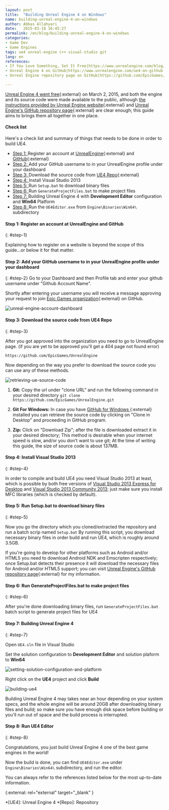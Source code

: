```yaml
---
layout: post
title:  "Building Unreal Engine 4 on Windows"
name: building-unreal-engine-4-on-windows
author: Abbas Allahyari
date:   2015-03-18 16:45:27
permalink: /en/blog/building-unreal-engine-4-on-windows
categories:
- Game Dev
- Game Engines
tags: ue4 unreal-engine c++ visual-studio git
lang: en
references:
- If You Love Something, Set It Free|https://www.unrealengine.com/blog/ue4-is-free
- Unreal Engine 4 on GitHub|https://www.unrealengine.com/ue4-on-github
- Unreal Engine repository page on GitHub|https://github.com/EpicGames/UnrealEngine

---
```




[Unreal Engine 4 went free][ue4-is-free]{:external} on March 2, 2015, and both the engine and its source code were made available to the public, although [the instructions provided by Unreal Engine website][ue4-on-github]{:external} and [Unreal Engine's GitHub repository page][ue4-github-repo]{:external} are clear enough; this guide aims to brings them all together in one place.

#### Check list ####

Here's a check list and summary of things that needs to be done in order to build UE4.

* [Step 1: ](#step-1) Register an account at [UnrealEngine]{:external} and [GitHub]{:external}
* [Step 2: ](#step-2) Add your GitHub username to in your UnrealEngine profile under your dashboard
* [Step 3: ](#step-3) Download the source code from [UE4 Repo][ue4-github-repo]{:external}
* [Step 4: ](#step-4) Install Visual Studio 2013
* [Step 5: ](#step-5) Run `Setup.bat` to download binary files
* [Step 6: ](#step-6) Run `GenerateProjectFiles.bat` to make project files
* [Step 7: ](#step-7) Building Unreal Engine 4 with **Development Editor** configuration and **Win64** Platform
* [Step 8: ](#step-8) Run the `UE4Editor.exe` from `Engine\Binaries\Win64\` subdirectory

#### Step 1: Register an account at UnrealEngine and GitHub ####
{: #step-1}

Explaining how to register on a website is beyond the scope of this guide...or below it for that matter.

#### Step 2: Add your GitHub username to in your UnrealEngine profile under your dashboard ####
{: #step-2}
Go to your Dashboard and then Profile tab and enter your github username under "Github Account Name".

Shortly after entering your username you will receive a message approving your request to join [Epic Games organization][EpicGamesOrg]{:external} on GitHub.

![unreal-engine-account-dashboard]

#### Step 3: Download the source code from UE4 Repo ####
{: #step-3}

After you got approved into the organization you need to go to UnrealEngine page. (if you are yet to be approved you'll get a 404 page not found error)

`https://github.com/EpicGames/UnrealEngine`

Now depending on the way you prefer to download the source code you can use any of these methods.

![retrieving-ue-source-code]

1. **Git:** Copy the url under "clone URL" and run the following command in your desired directory
    `git clone https://github.com/EpicGames/UnrealEngine.git`

2. **Git For Windows:** In case you have [GitHub for Windows ][GitHubForWindows]{:external} installed you can retrieve the source code by clicking on "Clone in Desktop" and proceeding in GitHub program.

3. **Zip:** Click on "Download Zip"; after the file is downloaded extract it in your desired directory; This method is desirable when your internet speed is slow, and/or you don't want to use git; At the time of writing this guide, the size of source code is about 137MB.

#### Step 4: Install Visual Studio 2013 ####
{: #step-4}

In order to compile and build UE4 you need Visual Studio 2013 at least, which is possible by both free versions of [Visual Studio 2013 Express for Desktop][VSED2013] and [Visual Studio 2013 Community 2013][VSC2013]; just make sure you install MFC libraries (which is checked by default).

#### Step 5: Run Setup.bat to download binary files ####
{: #step-5}

Now you go the directory which you cloned/extracted the repository and run a batch scrip named `Setup.bat`
By running this script, you download necessary binary files in order build and run UE4, which is roughly around 3.5GB.

If you're going to develop for other platforms such as Android and/or HTML5 you need to download Android NDK and Emscripten respectively; once Setup.bat detects their presence it will download the necessary files for Android and/or HTML5 support; you can visit [Unreal Engine's GitHub repository page][ue4-github-repo]{:external} for my information.

#### Step 6: Run GenerateProjectFiles.bat to make project files ####
{: #step-6}

After you're done downloading binary files, run `GenerateProjectFiles.bat` batch script to generate project files for UE4

#### Step 7: Building Unreal Engine 4 ####
{: #step-7}

Open `UE4.sln` file in Visual Studio

Set the solution configuration to **Development Editor** and solution plaform to **Win64**

![setting-solution-configuration-and-platform]

Right click on the **UE4** project and click **Build**

![building-ue4]

Building Unreal Engine 4 may takes near an hour depending on your system specs, and the whole engine will be around 20GB after downloading binary files and build; so make sure you have enough disk space before building or you'll run out of space and the build process is interrupted.

#### Step 8: Run UE4 Editor ####
{: #step-8}

Congratulations, you just build Unreal Engine 4 one of the best game engines in the world!

Now the build is done, you can find `UE4Editor.exe` under `Engine\Binaries\Win64\` subdirectory, and run the editor.

You can always refer to the references listed below for the most up-to-date information.

{:external: rel="external" target="_blank" }

[UnrealEngine]: https://www.unrealengine.com "UnrealEngine"
[GitHub]: https://www.github.com "GitHub"
[ue4-is-free]: https://www.unrealengine.com/blog/ue4-is-free "If You Love Something, Set It Free"
[ue4-on-github]: https://www.unrealengine.com/ue4-on-github "Unreal Engine 4 on GitHub"
[ue4-github-repo]: https://github.com/EpicGames/UnrealEngine "Unreal Engine 4 repository on GitHub"
[GitHubForWindows]: https://windows.github.com/ "GitHub for Windows"
[VSC2013]: https://www.visualstudio.com/products/visual-studio-community-vs "Visual Studio Community 2013"
[VSED2013]: https://www.visualstudio.com/en-us/products/visual-studio-express-vs.aspx "Visual Studio Express 2013 for Desktop"

[EpicGamesOrg]: https://github.com/EpicGames "Epic Games Organization"


[unreal-engine-account-dashboard]: http://res.cloudinary.com/hybrid-syntax/image/upload/v1426688828/hybridsyntax.com/building-unreal-engine-4-on-windows-01.jpg "Unreal Engine account dashboard"
[retrieving-ue-source-code]: http://res.cloudinary.com/hybrid-syntax/image/upload/v1426688829/hybridsyntax.com/building-unreal-engine-4-on-windows-02.jpg "Downloading UE4 source code"
[setting-solution-configuration-and-platform]: http://res.cloudinary.com/hybrid-syntax/image/upload/v1426688830/hybridsyntax.com/building-unreal-engine-4-on-windows-03.jpg "Setting solution configuration and platform"
[building-ue4]: http://res.cloudinary.com/hybrid-syntax/image/upload/v1426688835/hybridsyntax.com/building-unreal-engine-4-on-windows-04.jpg "Building Unreal Engine 4"


*[UE4]: Unreal Engine 4
*[Repo]: Repository
